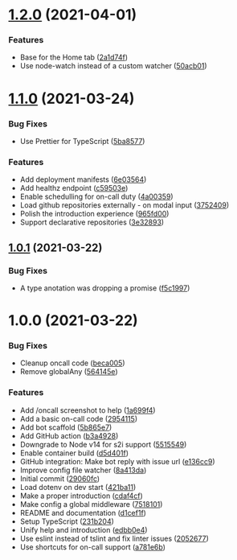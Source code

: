 # [1.2.0](https://github.com/tumido/slack-first/compare/v1.1.0...v1.2.0) (2021-04-01)


### Features

* Base for the Home tab ([2a1d74f](https://github.com/tumido/slack-first/commit/2a1d74f08b339dd13b4dd0166fcefc0b3ec745a6))
* Use node-watch instead of a custom watcher ([50acb01](https://github.com/tumido/slack-first/commit/50acb01cd70c311c5aee6a34979bba232cc102ea))

# [1.1.0](https://github.com/tumido/slack-first/compare/v1.0.1...v1.1.0) (2021-03-24)


### Bug Fixes

* Use Prettier for TypeScript ([5ba8577](https://github.com/tumido/slack-first/commit/5ba85776c923c0c12bf773845e3544055b923662))


### Features

* Add deployment manifests ([6e03564](https://github.com/tumido/slack-first/commit/6e035649aee6b25a5a3fdb7115dcba722abcbbc9))
* Add healthz endpoint ([c59503e](https://github.com/tumido/slack-first/commit/c59503e3c99cfce5767572bd4693c35b9d9a90bb))
* Enable schedulling for on-call duty ([4a00359](https://github.com/tumido/slack-first/commit/4a003590298901b3ae2081897cfa812d784fc663))
* Load github repositories externally - on modal input ([3752409](https://github.com/tumido/slack-first/commit/37524092646d6009367916a04c713895d2055509))
* Polish the introduction experience ([965fd00](https://github.com/tumido/slack-first/commit/965fd00094b07c3cdb2c6277ff3927d70f2c3900))
* Support declarative repositories ([3e32893](https://github.com/tumido/slack-first/commit/3e32893605bd14248741e51b70e417edd7299825))

## [1.0.1](https://github.com/tumido/slack-first/compare/v1.0.0...v1.0.1) (2021-03-22)


### Bug Fixes

* A type anotation was dropping a promise ([f5c1997](https://github.com/tumido/slack-first/commit/f5c1997d1a148b03114bc751fdab23444572749e))

# 1.0.0 (2021-03-22)


### Bug Fixes

* Cleanup oncall code ([beca005](https://github.com/tumido/slack-first/commit/beca005a8a0f394b6773d9fbf2a0aa98213682f8))
* Remove globalAny ([564145e](https://github.com/tumido/slack-first/commit/564145e26b79694a8be81d3a5587c5fd53c752ea))


### Features

* Add /oncall screenshot to help ([1a699f4](https://github.com/tumido/slack-first/commit/1a699f482d244579cca921c257e0ef1d385cc55c))
* Add a basic on-call code ([2954115](https://github.com/tumido/slack-first/commit/2954115fd96720647e7d9819bd55b32de8e25a28))
* Add bot scaffold ([5b865e7](https://github.com/tumido/slack-first/commit/5b865e7aba878e773b782d19cdfcd3b890a352c9))
* Add GitHub action ([b3a4928](https://github.com/tumido/slack-first/commit/b3a4928731094292dc60fe79efd9b4aaf6c917db))
* Downgrade to Node v14 for s2i support ([5515549](https://github.com/tumido/slack-first/commit/55155499a6e4efc6ede646c8f92f48fcc3464a6e))
* Enable container build ([d5d401f](https://github.com/tumido/slack-first/commit/d5d401fb73a59a2cc892a508d1f89e521c1cf073))
* GitHub integration: Make bot reply with issue url ([e136cc9](https://github.com/tumido/slack-first/commit/e136cc97d6f20a40d08f568017e1d0c74c0e69e8))
* Improve config file watcher ([8a413da](https://github.com/tumido/slack-first/commit/8a413dafee0a1965b8334a3d7077584ae983ace1))
* Initial commit ([29060fc](https://github.com/tumido/slack-first/commit/29060fcf6a697defcaa212cfdeeb7fd23047c8a9))
* Load dotenv on dev start ([421ba11](https://github.com/tumido/slack-first/commit/421ba1127a613fb63ab9175baea5dc4e4cb8cd34))
* Make a proper introduction ([cdaf4cf](https://github.com/tumido/slack-first/commit/cdaf4cf8afef3d201773453f82ab282cf222963f))
* Make config a global middleware ([7518101](https://github.com/tumido/slack-first/commit/7518101695c2d6c7a802d45038fee5eacbb87fd2))
* README and documentation ([d1cef1f](https://github.com/tumido/slack-first/commit/d1cef1f0dbe219f065d0170405c4d0d273377f41))
* Setup TypeScript ([231b204](https://github.com/tumido/slack-first/commit/231b2046e01fc4325641ab43d4262487848194e4))
* Unify help and introduction ([edbb0e4](https://github.com/tumido/slack-first/commit/edbb0e40c40d2c8ad5c62a904899e0736d42a97f))
* Use eslint instead of tslint and fix linter issues ([2052677](https://github.com/tumido/slack-first/commit/2052677890868f36b289270793bc3d16cec3690d))
* Use shortcuts for on-call support ([a781e6b](https://github.com/tumido/slack-first/commit/a781e6bb35b7f760b3689955a0e58965bd356187))
